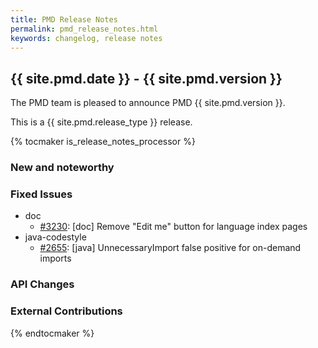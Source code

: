 ```yaml
---
title: PMD Release Notes
permalink: pmd_release_notes.html
keywords: changelog, release notes
---
```


<!-- NOTE: THESE RELEASE NOTES ARE THOSE FROM MASTER -->
<!-- They were copied to avoid merge conflicts when merging back master -->
<!-- the 7_0_0_release_notes.md is the page to be used when adding new 7.0.0 changes -->


## {{ site.pmd.date }} - {{ site.pmd.version }}

The PMD team is pleased to announce PMD {{ site.pmd.version }}.

This is a {{ site.pmd.release_type }} release.

{% tocmaker is_release_notes_processor %}

### New and noteworthy

### Fixed Issues

*   doc
    *   [#3230](https://github.com/pmd/pmd/issues/3230): \[doc] Remove "Edit me" button for language index pages
*   java-codestyle
    *   [#2655](https://github.com/pmd/pmd/issues/2655): \[java] UnnecessaryImport false positive for on-demand imports

### API Changes

### External Contributions

{% endtocmaker %}

